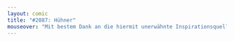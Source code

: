 ```yaml
---
layout: comic
title: "#2087: Hühner"
mouseover: "Mit bestem Dank an die hiermit unerwähnte Inspirationsquelle."
---
```

